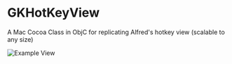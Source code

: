 # GKHotKeyView

A Mac Cocoa Class in ObjC for replicating Alfred's hotkey view (scalable to any size)

![Example View]()
